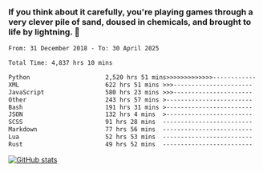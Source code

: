 ### If you think about it carefully, you're playing games through a very clever pile of sand, doused in chemicals, and brought to life by lightning.  👋


<!--START_SECTION:waka-->

```txt
From: 31 December 2018 - To: 30 April 2025

Total Time: 4,837 hrs 10 mins

Python                     2,520 hrs 51 mins>>>>>>>>>>>>>------------   52.12 %
XML                        622 hrs 51 mins >>>----------------------   12.88 %
JavaScript                 580 hrs 23 mins >>>----------------------   12.00 %
Other                      243 hrs 57 mins >------------------------   05.04 %
Bash                       191 hrs 31 mins >------------------------   03.96 %
JSON                       132 hrs 4 mins  >------------------------   02.73 %
SCSS                       91 hrs 28 mins  -------------------------   01.89 %
Markdown                   77 hrs 56 mins  -------------------------   01.61 %
Lua                        52 hrs 53 mins  -------------------------   01.09 %
Rust                       49 hrs 52 mins  -------------------------   01.03 %
```

<!--END_SECTION:waka-->

[![GitHub stats](https://github-readme-stats.vercel.app/api?username=XenophonLXH&show_icons=true&theme=dark)](https://github.com/anuraghazra/github-readme-stats)
